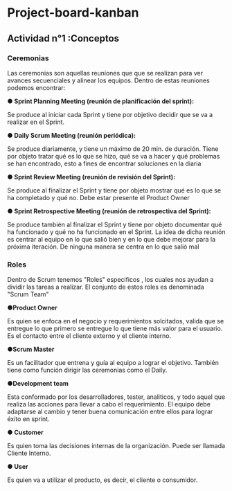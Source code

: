 # Project-board-kanban
## Actividad n°1 :Conceptos
### **Ceremonias**

Las ceremonias son aquellas reuniones que  que se realizan para ver avances secuenciales  y alinear los equipos. Dentro de estas reuniones podemos encontrar:

**● Sprint Planning Meeting (reunión de planificación del sprint):**

Se produce al iniciar cada Sprint y tiene por objetivo decidir que se va a realizar en el Sprint.

**● Daily Scrum Meeting (reunión periódica):** 

Se produce diariamente, y tiene un máximo de 20 min. de duración. Tiene por objeto tratar qué es lo que se hizo, qué se va a hacer y qué problemas se han encontrado, esto a fines de encontrar soluciones en la diaria

**● Sprint Review Meeting (reunión de revisión del Sprint):**

Se produce al finalizar el Sprint y tiene por objeto mostrar qué es lo que se ha completado y qué no. Debe estar presente el Product Owner

**● Sprint Retrospective Meeting (reunión de retrospectiva del Sprint):**

Se produce también al finalizar el Sprint y tiene por objeto documentar qué ha funcionado y qué no ha funcionado
en el Sprint. La idea de dicha reunión es centrar al equipo en lo que salió bien y en lo que debe mejorar para la próxima iteración. De ninguna manera se centra en lo que salió mal

### **Roles**

Dentro de Scrum tenemos "Roles" especificos , los cuales nos ayudan a dividir las tareas a realizar.
El conjunto de estos roles es denominada "Scrum Team"

**●Product Owner**

Es quien se enfoca en el negocio y requerimientos solcitados, valida que se entregue lo que primero se entregue lo que tiene más valor para el usuario. 
Es el contacto entre el cliente externo y el cliente interno.

**●Scrum Master**

Es un facilitador que entrena y guía al equipo a lograr el objetivo. También tiene como función dirigir las ceremonias como el Daily.

**●Development team**

Esta conformado por los desarrolladores, tester, analiticos, y todo aquel que realiza las acciones para llevar a cabo el requerimiento. El equipo debe adaptarse al cambio y tener buena comunicación entre ellos para lograr éxito en sprint.


**● Customer**

Es quien toma las decisiones internas de la organización. Puede ser llamada Cliente Interno.

**● User**

Es quien va a utilizar el producto, es decir, el cliente o consumidor.


